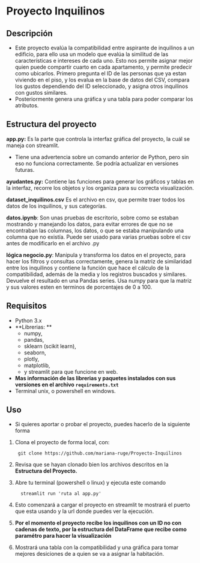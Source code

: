 # Proyecto Inquilinos
## Descripción
- Este proyecto evalúa la compatibilidad entre aspirante de inquilinos a un edificio, para ello usa un modelo que evalúa la similitud de las características e intereses de cada uno. Esto nos permite asignar mejor quien puede compartir cuarto en cada apartamento, y permite predecir como ubicarlos. Primero pregunta el ID de las personas que ya estan viviendo en el piso, y los evalua en la base de datos del CSV, compara los gustos dependiendo del ID seleccionado, y asigna otros inquilinos con gustos similares.
- Posteriormente genera una gráfica y una tabla para poder comparar los atributos.

## Estructura del proyecto
**app.py:**  Es la parte que controla la interfaz gráfica del proyecto, la cuál se maneja con streamlit.
* Tiene una advertencia sobre un comando anterior de Python, pero sin eso no funciona correctamente. Se podría actualizar en versiones futuras.

**ayudantes.py:** Contiene las funciones para generar los gráficos y tablas en la interfaz, recorre los objetos y los organiza para su correcta visualización.

**dataset_inquilinos.csv** Es el archivo en csv, que permite traer todos los datos de los inquilinos, y sus categorías.

**datos.ipynb**: Son unas pruebas de escritorio, sobre como se estaban mostrando y manejando los datos, para evitar errores de que no se encontraban las columnas, los datos, o que se estaba manipulando una columna que no existía. Puede ser usado para varias pruebas sobre el csv antes de modificarlo en el archivo .py

**lógica negocio.py**: Manipula y transforma los datos en el proyecto, para hacer los filtros y consultas correctamente, genera la matriz de similaridad entre los inquilinos y contiene la función que hace el cálculo de la compatibilidad, además de la media y los registros buscados y similares. Devuelve el resultado en una Pandas series. Usa numpy para que la matriz y sus valores esten en terminos de porcentajes de 0 a 100.

## Requisitos
- Python 3.x
- **Librerias: **
	- numpy, 
	- pandas, 
	- sklearn (scikit learn), 
	- seaborn,
	- plotly, 
	- matplotlib, 
	- y streamlit para que funcione en web.
- **Mas información de las librerias y paquetes instalados con sus versiones  en el archivo `requirements.txt`**
- Terminal unix, o powershell en windows.

## Uso
- Si quieres aportar o probar el proyecto, puedes hacerlo de la siguiente forma
1.  Clona el proyecto de forma local, con:

		 git clone https://github.com/mariana-ruge/Proyecto-Inquilinos

2.  Revisa que se hayan clonado bien los archivos descritos en la **Estructura del Proyecto.**
3. Abre tu terminal (powershell o linux) y ejecuta este comando

		 streamlit run 'ruta al app.py'
         
4. Esto comenzará a cargar el proyecto en streamlit te mostrará el puerto que esta usando y la url donde puedes ver la ejecución.
5. **Por el momento el proyecto recibe los inquilinos con un ID no con cadenas de texto, por la estructura del DataFrame que recibe como paramétro para hacer la visualización**
6. Mostrará una tabla con la compatibilidad y una gráfica para tomar mejores desiciones de a quien se va a asignar la habitación.
